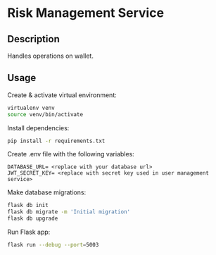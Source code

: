 # Risk Management Service

## Description

Handles operations on wallet.

## Usage

Create & activate virtual environment:

```bash
virtualenv venv
source venv/bin/activate
```

Install dependencies:

```bash
pip install -r requirements.txt
```

Create .env file with the following variables:

```text
DATABASE_URL= <replace with your database url>
JWT_SECRET_KEY= <replace with secret key used in user management service>
```

Make database migrations:

```bash
flask db init
flask db migrate -m 'Initial migration'
flask db upgrade
```

Run Flask app:

```bash
flask run --debug --port=5003
```
